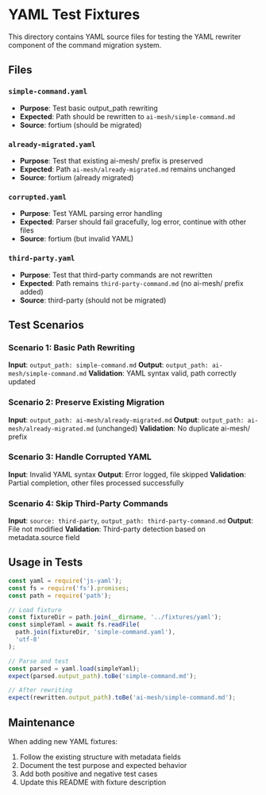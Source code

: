 # YAML Test Fixtures

This directory contains YAML source files for testing the YAML rewriter component of the command migration system.

## Files

### `simple-command.yaml`
- **Purpose**: Test basic output_path rewriting
- **Expected**: Path should be rewritten to `ai-mesh/simple-command.md`
- **Source**: fortium (should be migrated)

### `already-migrated.yaml`
- **Purpose**: Test that existing ai-mesh/ prefix is preserved
- **Expected**: Path `ai-mesh/already-migrated.md` remains unchanged
- **Source**: fortium (already migrated)

### `corrupted.yaml`
- **Purpose**: Test YAML parsing error handling
- **Expected**: Parser should fail gracefully, log error, continue with other files
- **Source**: fortium (but invalid YAML)

### `third-party.yaml`
- **Purpose**: Test that third-party commands are not rewritten
- **Expected**: Path remains `third-party-command.md` (no ai-mesh/ prefix added)
- **Source**: third-party (should not be migrated)

## Test Scenarios

### Scenario 1: Basic Path Rewriting
**Input**: `output_path: simple-command.md`
**Output**: `output_path: ai-mesh/simple-command.md`
**Validation**: YAML syntax valid, path correctly updated

### Scenario 2: Preserve Existing Migration
**Input**: `output_path: ai-mesh/already-migrated.md`
**Output**: `output_path: ai-mesh/already-migrated.md` (unchanged)
**Validation**: No duplicate ai-mesh/ prefix

### Scenario 3: Handle Corrupted YAML
**Input**: Invalid YAML syntax
**Output**: Error logged, file skipped
**Validation**: Partial completion, other files processed successfully

### Scenario 4: Skip Third-Party Commands
**Input**: `source: third-party`, `output_path: third-party-command.md`
**Output**: File not modified
**Validation**: Third-party detection based on metadata.source field

## Usage in Tests

```javascript
const yaml = require('js-yaml');
const fs = require('fs').promises;
const path = require('path');

// Load fixture
const fixtureDir = path.join(__dirname, '../fixtures/yaml');
const simpleYaml = await fs.readFile(
  path.join(fixtureDir, 'simple-command.yaml'),
  'utf-8'
);

// Parse and test
const parsed = yaml.load(simpleYaml);
expect(parsed.output_path).toBe('simple-command.md');

// After rewriting
expect(rewritten.output_path).toBe('ai-mesh/simple-command.md');
```

## Maintenance

When adding new YAML fixtures:

1. Follow the existing structure with metadata fields
2. Document the test purpose and expected behavior
3. Add both positive and negative test cases
4. Update this README with fixture description
